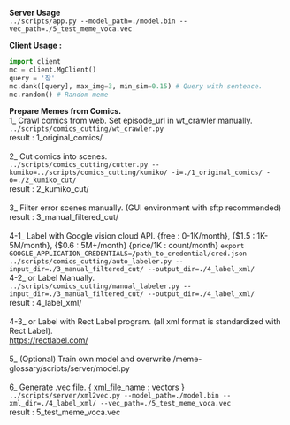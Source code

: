 <b>Server Usage</b><br>
```../scripts/app.py --model_path=./model.bin --vec_path=./5_test_meme_voca.vec```

<b>Client Usage :</b> <br>
```python
import client
mc = client.MgClient()
query = '잠'
mc.dank([query], max_img=3, min_sim=0.15) # Query with sentence.
mc.random() # Random meme
```

<b>Prepare Memes from Comics.</b><br>
1_ Crawl comics from web. Set episode_url in wt_crawler manually.</br>
```../scripts/comics_cutting/wt_crawler.py```
<br>
result : 1_original_comics/ <br>
<br>
2_ Cut comics into scenes.<br>
```../scripts/comics_cutting/cutter.py --kumiko=../scripts/comics_cutting/kumiko/ -i=./1_original_comics/ -o=./2_kumiko_cut/```
<br>
result : 2_kumiko_cut/<br>
<br>
3_ Filter error scenes manually. (GUI environment with sftp recommended) <br>
result : 3_manual_filtered_cut/<br>
<br>
4-1_ Label with Google vision cloud API. {free : 0-1K/month}, {$1.5 : 1K-5M/month}, {$0.6 : 5M+/month} {price/1K : count/month}
```export GOOGLE_APPLICATION_CREDENTIALS=/path_to_credential/cred.json```
<br>
```../scripts/comics_cutting/auto_labeler.py --input_dir=./3_manual_filtered_cut/ --output_dir=./4_label_xml/```
<br>
4-2_ or Label Manually. <br>
```../scripts/comics_cutting/manual_labeler.py --input_dir=./3_manual_filtered_cut/ --output_dir=./4_label_xml/```
<br>
result : 4_label_xml/ <br>
<br>
4-3_ or Label with Rect Label program. (all xml format is standardized with Rect Label).<br>
https://rectlabel.com/ <br>
<br>
5_ (Optional) Train own model and overwrite /meme-glossary/scripts/server/model.py <br>
<br>
6_ Generate .vec file. { xml_file_name : vectors } <br>
```../scripts/server/xml2vec.py --model_path=./model.bin --xml_dir=./4_label_xml/ --vec_path=./5_test_meme_voca.vec```
<br>
result : 5_test_meme_voca.vec <br>

